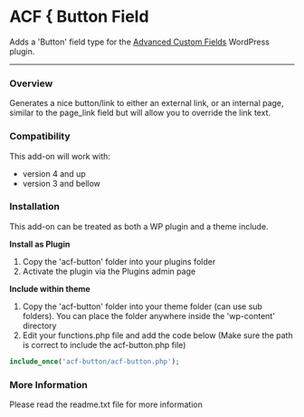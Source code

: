 # ACF { Button Field

Adds a 'Button' field type for the [Advanced Custom Fields](http://wordpress.org/extend/plugins/advanced-custom-fields/) WordPress plugin.

-----------------------

### Overview

Generates a nice button/link to either an external link, or an internal page, similar to the page_link field but will allow you to override the link text.

### Compatibility

This add-on will work with:

* version 4 and up
* version 3 and bellow


### Installation

This add-on can be treated as both a WP plugin and a theme include.

**Install as Plugin**

1. Copy the 'acf-button' folder into your plugins folder
2. Activate the plugin via the Plugins admin page

**Include within theme**

1.	Copy the 'acf-button' folder into your theme folder (can use sub folders). You can place the folder anywhere inside the 'wp-content' directory
2.	Edit your functions.php file and add the code below (Make sure the path is correct to include the acf-button.php file)

```php
include_once('acf-button/acf-button.php');
```

### More Information

Please read the readme.txt file for more information
